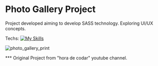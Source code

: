 # Photo Gallery Project

Project developed aiming to develop SASS technology. Exploring UI/UX concepts.

Techs:
[![My Skills](https://skillicons.dev/icons?i=html,css,js,sass)](https://skillicons.dev)


![photo_gallery_print](https://user-images.githubusercontent.com/102860659/190023629-0078c4e2-c333-45a4-b738-f467e1414aa1.png)

*** Original Project from "hora de codar" youtube channel.
